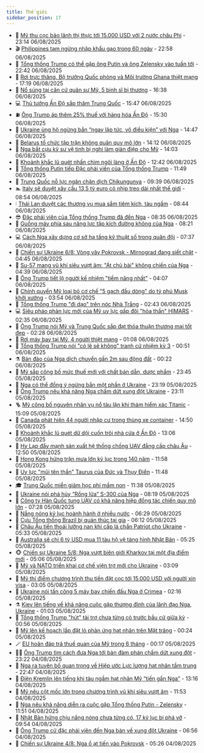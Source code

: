 ```yaml
---
title: Thế giới
sidebar_position: 17
---
```


<!-- dantri-the-gioi:START -->
- 🌋 [Mỹ thu cọc bảo lãnh thị thực tới 15.000 USD với 2 nước châu Phi](https://dantri.com.vn/the-gioi/my-thu-coc-bao-lanh-thi-thuc-toi-15000-usd-voi-2-nuoc-chau-phi-20250807060447938.htm) - 23:14 06/08/2025
- 🎬 [Philippines tạm ngừng nhập khẩu gạo trong 60 ngày](https://dantri.com.vn/the-gioi/philippines-tam-ngung-nhap-khau-gao-trong-60-ngay-20250807055154067.htm) - 22:58 06/08/2025
- 🧰 [Tổng thống Trump có thể gặp ông Putin và ông Zelensky vào tuần tới](https://dantri.com.vn/the-gioi/tong-thong-trump-co-the-gap-ong-putin-va-ong-zelensky-vao-tuan-toi-20250807053151174.htm) - 22:42 06/08/2025
- 🌋 [Rơi trực thăng, Bộ trưởng Quốc phòng và Môi trường Ghana thiệt mạng](https://dantri.com.vn/the-gioi/roi-truc-thang-bo-truong-quoc-phong-va-moi-truong-ghana-thiet-mang-20250807001732161.htm) - 17:19 06/08/2025
- 🗽 [Nổ súng tại căn cứ quân sự Mỹ, 5 binh sĩ bị thương](https://dantri.com.vn/the-gioi/no-sung-tai-can-cu-quan-su-my-5-binh-si-bi-thuong-20250806233525120.htm) - 16:38 06/08/2025
- 💻 [Thủ tướng Ấn Độ sắp thăm Trung Quốc](https://dantri.com.vn/the-gioi/thu-tuong-an-do-sap-tham-trung-quoc-20250806215204678.htm) - 15:47 06/08/2025
- ⛽️ [Ông Trump áp thêm 25% thuế với hàng hóa Ấn Độ](https://dantri.com.vn/the-gioi/ong-trump-ap-them-25-thue-voi-hang-hoa-an-do-20250806222309025.htm) - 15:30 06/08/2025
- 🤩 [Ukraine ủng hộ ngừng bắn “ngay lập tức, vô điều kiện” với Nga](https://dantri.com.vn/the-gioi/ukraine-ung-ho-ngung-ban-ngay-lap-tuc-vo-dieu-kien-voi-nga-20250806212715001.htm) - 14:47 06/08/2025
- 🧐 [Belarus tổ chức tập trận không quân quy mô lớn](https://dantri.com.vn/the-gioi/belarus-to-chuc-tap-tran-khong-quan-quy-mo-lon-20250806205327878.htm) - 14:12 06/08/2025
- 🎊 [Nga bắt cựu kỹ sư vệ tinh bị nghi làm gián điệp cho Mỹ](https://dantri.com.vn/the-gioi/nga-bat-cuu-ky-su-ve-tinh-bi-nghi-lam-gian-diep-cho-my-20250806201755453.htm) - 14:03 06/08/2025
- 📝 [Khoảnh khắc lũ quét nhấn chìm ngôi làng ở Ấn Độ](https://dantri.com.vn/the-gioi/khoanh-khac-lu-quet-nhan-chim-ngoi-lang-o-an-do-20250806193428522.htm) - 12:42 06/08/2025
- 🤡 [Tổng thống Putin tiếp Đặc phái viên của Tổng thống Trump](https://dantri.com.vn/the-gioi/tong-thong-putin-tiep-dac-phai-vien-cua-tong-thong-trump-20250806184526293.htm) - 11:49 06/08/2025
- 🥷 [Trung Quốc nỗ lực ngăn chặn dịch Chikungunya](https://dantri.com.vn/the-gioi/trung-quoc-no-luc-ngan-chan-dich-chikungunya-20250806155033026.htm) - 09:39 06/08/2025
- 🏊 [Italy sẽ duyệt xây cầu 13,5 tỷ euro có nhịp treo dài nhất thế giới](https://dantri.com.vn/the-gioi/italy-se-duyet-xay-cau-135-ty-euro-co-nhip-treo-dai-nhat-the-gioi-20250806153720148.htm) - 08:54 06/08/2025
- 🕯 [Thái Lan duyệt các thương vụ mua sắm tiêm kích, tàu ngầm](https://dantri.com.vn/the-gioi/thai-lan-duyet-cac-thuong-vu-mua-sam-tiem-kich-tau-ngam-20250806142717764.htm) - 08:44 06/08/2025
- 😎 [Đặc phái viên của Tổng thống Trump đã đến Nga](https://dantri.com.vn/the-gioi/dac-phai-vien-cua-tong-thong-trump-da-den-nga-20250806152536595.htm) - 08:35 06/08/2025
- 🌈 [Guồng máy phía sau năng lực tập kích đường không của Nga](https://dantri.com.vn/the-gioi/guong-may-phia-sau-nang-luc-tap-kich-duong-khong-cua-nga-20250806151559897.htm) - 08:21 06/08/2025
- 💻 [Cách Nga xây dựng cơ sở hạ tầng kỹ thuật số trong quân đội](https://dantri.com.vn/the-gioi/cach-nga-xay-dung-co-so-ha-tang-ky-thuat-so-trong-quan-doi-20250806094105147.htm) - 07:37 06/08/2025
- 🤖 [Chiến sự Ukraine 6/8: Vòng vây Pokrovsk - Mirnograd đang siết chặt](https://dantri.com.vn/the-gioi/chien-su-ukraine-68-vong-vay-pokrovsk-mirnograd-dang-siet-chat-20250806112108639.htm) - 04:45 06/08/2025
- 🦏 [Su-57 mang vũ khí siêu vượt âm: &quot;Át chủ bài&quot; không chiến của Nga](https://dantri.com.vn/the-gioi/su-57-mang-vu-khi-sieu-vuot-am-at-chu-bai-khong-chien-cua-nga-20250806111810265.htm) - 04:39 06/08/2025
- 🌁 [Ông Trump tiết lộ người kế nhiệm &quot;tiềm năng nhất&quot;](https://dantri.com.vn/the-gioi/ong-trump-tiet-lo-nguoi-ke-nhiem-tiem-nang-nhat-20250806104906556.htm) - 04:07 06/08/2025
- 🐘 [Chính quyền Mỹ loại bỏ cơ chế &quot;5 gạch đầu dòng&quot; do tỷ phú Musk khởi xướng](https://dantri.com.vn/the-gioi/chinh-quyen-my-loai-bo-co-che-5-gach-dau-dong-do-ty-phu-musk-khoi-xuong-20250806094401769.htm) - 03:54 06/08/2025
- 🥷 [Tổng thống Trump &quot;đi dạo&quot; trên nóc Nhà Trắng](https://dantri.com.vn/the-gioi/tong-thong-trump-di-dao-tren-noc-nha-trang-20250806073901492.htm) - 02:43 06/08/2025
- 💻 [Siêu pháo phản lực mới của Mỹ uy lực gấp đôi &quot;hỏa thần&quot; HIMARS](https://dantri.com.vn/the-gioi/sieu-phao-phan-luc-moi-cua-my-uy-luc-gap-doi-hoa-than-himars-20250806092851864.htm) - 02:35 06/08/2025
- 🎡 [Ông Trump nói Mỹ và Trung Quốc sắp đạt thỏa thuận thương mại tốt đẹp](https://dantri.com.vn/the-gioi/ong-trump-noi-my-va-trung-quoc-sap-dat-thoa-thuan-thuong-mai-tot-dep-20250806092032239.htm) - 02:28 06/08/2025
- 🧰 [Rơi máy bay tại Mỹ, 4 người thiệt mạng](https://dantri.com.vn/the-gioi/roi-may-bay-tai-my-4-nguoi-thiet-mang-20250806080759984.htm) - 01:08 06/08/2025
- 🥸 [Tổng thống Trump nói &quot;có lẽ sẽ không&quot; tranh cử nhiệm kỳ 3](https://dantri.com.vn/the-gioi/tong-thong-trump-noi-co-le-se-khong-tranh-cu-nhiem-ky-3-20250806073259488.htm) - 00:51 06/08/2025
- ⚗️ [Bán đảo của Nga dịch chuyển gần 2m sau động đất](https://dantri.com.vn/the-gioi/ban-dao-cua-nga-dich-chuyen-gan-2m-sau-dong-dat-20250806072009215.htm) - 00:22 06/08/2025
- 🌮 [Mỹ sắp công bố mức thuế mới với chất bán dẫn, dược phẩm](https://dantri.com.vn/the-gioi/my-sap-cong-bo-muc-thue-moi-voi-chat-ban-dan-duoc-pham-20250806063707614.htm) - 23:45 05/08/2025
- 🎃 [Nga có thể đồng ý ngừng bắn một phần ở Ukraine](https://dantri.com.vn/the-gioi/nga-co-the-dong-y-ngung-ban-mot-phan-o-ukraine-20250806060524616.htm) - 23:19 05/08/2025
- 💫 [Ông Trump nêu khả năng Nga chấm dứt xung đột Ukraine](https://dantri.com.vn/the-gioi/ong-trump-neu-kha-nang-nga-cham-dut-xung-dot-ukraine-20250806060249757.htm) - 23:11 05/08/2025
- 🪜 [Mỹ công bố nguyên nhân vụ nổ tàu lặn khi thám hiểm xác Titanic](https://dantri.com.vn/the-gioi/my-cong-bo-nguyen-nhan-vu-no-tau-lan-khi-tham-hiem-xac-titanic-20250805220223705.htm) - 15:09 05/08/2025
- 🌋 [Canada phát hiện 44 người nhập cư trong thùng xe container](https://dantri.com.vn/the-gioi/canada-phat-hien-44-nguoi-nhap-cu-trong-thung-xe-container-20250805214431618.htm) - 14:50 05/08/2025
- 🦏 [Khoảnh khắc lũ quét dữ dội cuốn trôi nhà cửa ở Ấn Độ](https://dantri.com.vn/the-gioi/khoanh-khac-lu-quet-du-doi-cuon-troi-nha-cua-o-an-do-20250805200023819.htm) - 13:06 05/08/2025
- 👀 [Hy Lạp đẩy mạnh sản xuất hệ thống chống UAV đẳng cấp châu Âu](https://dantri.com.vn/the-gioi/hy-lap-day-manh-san-xuat-he-thong-chong-uav-dang-cap-chau-au-20250805195013768.htm) - 12:50 05/08/2025
- 🧰 [Hong Kong hứng trận mưa lớn kỷ lục trong 140 năm](https://dantri.com.vn/the-gioi/hong-kong-hung-tran-mua-lon-ky-luc-trong-140-nam-20250805185811323.htm) - 11:58 05/08/2025
- 🚀 [Uy lực &quot;mũi tên thần&quot; Taurus của Đức và Thụy Điển](https://dantri.com.vn/the-gioi/uy-luc-mui-ten-than-taurus-cua-duc-va-thuy-dien-20250805181849347.htm) - 11:48 05/08/2025
- 🎓 [Trung Quốc miễn giảm học phí mầm non](https://dantri.com.vn/the-gioi/trung-quoc-mien-giam-hoc-phi-mam-non-20250805172335649.htm) - 11:38 05/08/2025
- 🥸 [Ukraine nói phá hủy “Rồng lửa” S-300 của Nga](https://dantri.com.vn/the-gioi/ukraine-noi-pha-huy-rong-lua-s-300-cua-nga-20250805151456450.htm) - 08:19 05/08/2025
- 🦅 [Công ty Hàn Quốc tung UAV có khả năng hiệp đồng tác chiến quy mô lớn](https://dantri.com.vn/the-gioi/cong-ty-han-quoc-tung-uav-co-kha-nang-hiep-dong-tac-chien-quy-mo-lon-20250805142059833.htm) - 07:28 05/08/2025
- 🤭 [Nắng nóng kỷ lục hoành hành ở nhiều nước](https://dantri.com.vn/the-gioi/nang-nong-ky-luc-hoanh-hanh-o-nhieu-nuoc-20250805111538168.htm) - 06:29 05/08/2025
- 🤖 [Cựu Tổng thống Brazil bị quản thúc tại gia](https://dantri.com.vn/the-gioi/cuu-tong-thong-brazil-bi-quan-thuc-tai-gia-20250805123513274.htm) - 06:12 05/08/2025
- 🐲 [Châu Âu tiến thoái lưỡng nan khi cấp lá chắn Patriot cho Ukraine](https://dantri.com.vn/the-gioi/chau-au-tien-thoai-luong-nan-khi-cap-la-chan-patriot-cho-ukraine-20250805122424325.htm) - 05:33 05/08/2025
- 🫣 [Australia sẽ chi 6 tỷ USD mua 11 tàu hộ vệ tàng hình Nhật Bản](https://dantri.com.vn/the-gioi/australia-se-chi-6-ty-usd-mua-11-tau-ho-ve-tang-hinh-nhat-ban-20250805121333972.htm) - 05:25 05/08/2025
- 🐵 [Chiến sự Ukraine 5/8: Nga vượt biên giới Kharkov tại một địa điểm mới](https://dantri.com.vn/the-gioi/chien-su-ukraine-58-nga-vuot-bien-gioi-kharkov-tai-mot-dia-diem-moi-20250805112623197.htm) - 05:06 05/08/2025
- 🫶 [Mỹ và NATO triển khai cơ chế viện trợ mới cho Ukraine](https://dantri.com.vn/the-gioi/my-va-nato-trien-khai-co-che-vien-tro-moi-cho-ukraine-20250805095936929.htm) - 03:09 05/08/2025
- 💃 [Mỹ thí điểm chương trình thu tiền đặt cọc tới 15.000 USD với người xin visa](https://dantri.com.vn/the-gioi/my-thi-diem-chuong-trinh-thu-tien-dat-coc-toi-15000-usd-voi-nguoi-xin-visa-20250805091841194.htm) - 03:05 05/08/2025
- 💫 [Ukraine nói tấn công 5 máy bay chiến đấu Nga ở Crimea](https://dantri.com.vn/the-gioi/ukraine-noi-tan-cong-5-may-bay-chien-dau-nga-o-crimea-20250805085402258.htm) - 02:16 05/08/2025
- ⚗️ [Kiev lên tiếng về khả năng cuộc gặp thượng đỉnh của lãnh đạo Nga, Ukraine](https://dantri.com.vn/the-gioi/kiev-len-tieng-ve-kha-nang-cuoc-gap-thuong-dinh-cua-lanh-dao-nga-ukraine-20250805073947658.htm) - 01:03 05/08/2025
- 🥷 [Tổng thống Trump &quot;hút&quot; tài trợ chưa từng có trước bầu cử giữa kỳ](https://dantri.com.vn/the-gioi/tong-thong-trump-hut-tai-tro-chua-tung-co-truoc-bau-cu-giua-ky-20250805073649229.htm) - 00:56 05/08/2025
- 🥸 [Mỹ lên kế hoạch lắp đặt lò phản ứng hạt nhân trên Mặt trăng](https://dantri.com.vn/the-gioi/my-len-ke-hoach-lap-dat-lo-phan-ung-hat-nhan-tren-mat-trang-20250805072258792.htm) - 00:24 05/08/2025
- 🪄 [EU hoãn đáp trả thuế quan của Mỹ trong 6 tháng](https://dantri.com.vn/the-gioi/eu-hoan-dap-tra-thue-quan-cua-my-trong-6-thang-20250805064632029.htm) - 00:17 05/08/2025
- 🧑‍💻 [Ông Trump tìm cách đưa Nga tới bàn đàm phán chấm dứt xung đột](https://dantri.com.vn/the-gioi/ong-trump-tim-cach-dua-nga-toi-ban-dam-phan-cham-dut-xung-dot-20250805061448738.htm) - 23:22 04/08/2025
- 🤭 [Nga ra tuyên bố quan trọng về Hiệp ước Lực lượng hạt nhân tầm trung](https://dantri.com.vn/the-gioi/nga-ra-tuyen-bo-quan-trong-ve-hiep-uoc-luc-luong-hat-nhan-tam-trung-20250805054253800.htm) - 22:47 04/08/2025
- 🗽 [Điện Kremlin lên tiếng khi tàu ngầm hạt nhân Mỹ “tiến gần Nga”](https://dantri.com.vn/the-gioi/dien-kremlin-len-tieng-khi-tau-ngam-hat-nhan-my-tien-gan-nga-20250804184723556.htm) - 13:16 04/08/2025
- 🤖 [Mỹ nêu cột mốc lớn trong chương trình vũ khí siêu vượt âm](https://dantri.com.vn/the-gioi/my-neu-cot-moc-lon-trong-chuong-trinh-vu-khi-sieu-vuot-am-20250804163709351.htm) - 11:53 04/08/2025
- 🌈 [Nga nêu khả năng diễn ra cuộc gặp Tổng thống Putin - Zelensky](https://dantri.com.vn/the-gioi/nga-neu-kha-nang-dien-ra-cuoc-gap-tong-thong-putin-zelensky-20250804170519234.htm) - 11:51 04/08/2025
- 🤩 [Nhật Bản hứng chịu nắng nóng chưa từng có, 17 kỷ lục bị phá vỡ](https://dantri.com.vn/the-gioi/nhat-ban-hung-chiu-nang-nong-chua-tung-co-17-ky-luc-bi-pha-vo-20250804154931648.htm) - 09:54 04/08/2025
- 🤗 [Ông Trump cử đặc phái viên đến Nga bàn về xung đột Ukraine](https://dantri.com.vn/the-gioi/ong-trump-cu-dac-phai-vien-den-nga-ban-ve-xung-dot-ukraine-20250804134723067.htm) - 06:56 04/08/2025
- 🙉 [Chiến sự Ukraine 4/8: Nga ồ ạt tiến vào Pokrovsk](https://dantri.com.vn/the-gioi/chien-su-ukraine-48-nga-o-at-tien-vao-pokrovsk-20250804112607245.htm) - 05:26 04/08/2025<!-- dantri-the-gioi:END -->

